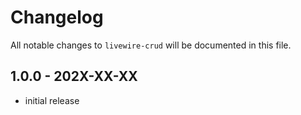 # Changelog

All notable changes to `livewire-crud` will be documented in this file.

## 1.0.0 - 202X-XX-XX

- initial release
